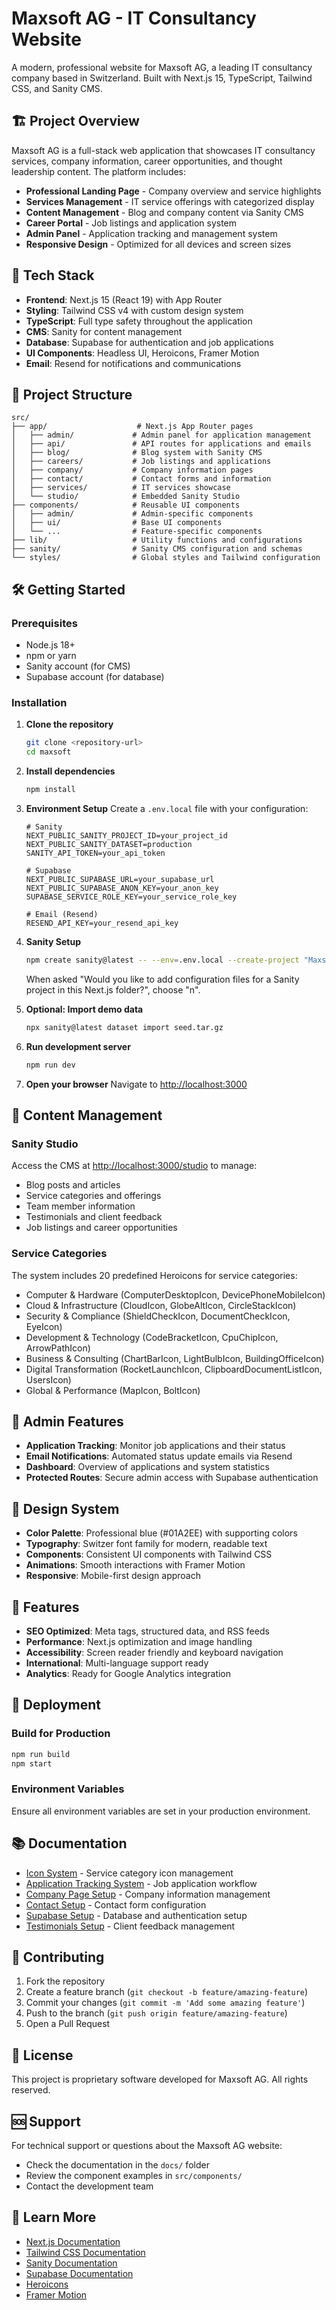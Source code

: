 # Maxsoft AG - IT Consultancy Website

A modern, professional website for Maxsoft AG, a leading IT consultancy company based in Switzerland. Built with Next.js 15, TypeScript, Tailwind CSS, and Sanity CMS.

## 🏗️ Project Overview

Maxsoft AG is a full-stack web application that showcases IT consultancy services, company information, career opportunities, and thought leadership content. The platform includes:

- **Professional Landing Page** - Company overview and service highlights
- **Services Management** - IT service offerings with categorized display
- **Content Management** - Blog and company content via Sanity CMS
- **Career Portal** - Job listings and application system
- **Admin Panel** - Application tracking and management system
- **Responsive Design** - Optimized for all devices and screen sizes

## 🚀 Tech Stack

- **Frontend**: Next.js 15 (React 19) with App Router
- **Styling**: Tailwind CSS v4 with custom design system
- **TypeScript**: Full type safety throughout the application
- **CMS**: Sanity for content management
- **Database**: Supabase for authentication and job applications
- **UI Components**: Headless UI, Heroicons, Framer Motion
- **Email**: Resend for notifications and communications

## 📁 Project Structure

```
src/
├── app/                    # Next.js App Router pages
│   ├── admin/             # Admin panel for application management
│   ├── api/               # API routes for applications and emails
│   ├── blog/              # Blog system with Sanity CMS
│   ├── careers/           # Job listings and applications
│   ├── company/           # Company information pages
│   ├── contact/           # Contact forms and information
│   ├── services/          # IT services showcase
│   └── studio/            # Embedded Sanity Studio
├── components/            # Reusable UI components
│   ├── admin/             # Admin-specific components
│   ├── ui/                # Base UI components
│   └── ...                # Feature-specific components
├── lib/                   # Utility functions and configurations
├── sanity/                # Sanity CMS configuration and schemas
└── styles/                # Global styles and Tailwind configuration
```

## 🛠️ Getting Started

### Prerequisites

- Node.js 18+
- npm or yarn
- Sanity account (for CMS)
- Supabase account (for database)

### Installation

1. **Clone the repository**

   ```bash
   git clone <repository-url>
   cd maxsoft
   ```

2. **Install dependencies**

   ```bash
   npm install
   ```

3. **Environment Setup**
   Create a `.env.local` file with your configuration:

   ```env
   # Sanity
   NEXT_PUBLIC_SANITY_PROJECT_ID=your_project_id
   NEXT_PUBLIC_SANITY_DATASET=production
   SANITY_API_TOKEN=your_api_token

   # Supabase
   NEXT_PUBLIC_SUPABASE_URL=your_supabase_url
   NEXT_PUBLIC_SUPABASE_ANON_KEY=your_anon_key
   SUPABASE_SERVICE_ROLE_KEY=your_service_role_key

   # Email (Resend)
   RESEND_API_KEY=your_resend_api_key
   ```

4. **Sanity Setup**

   ```bash
   npm create sanity@latest -- --env=.env.local --create-project "Maxsoft AG" --dataset production
   ```

   When asked "Would you like to add configuration files for a Sanity project in this Next.js folder?", choose "n".

5. **Optional: Import demo data**

   ```bash
   npx sanity@latest dataset import seed.tar.gz
   ```

6. **Run development server**

   ```bash
   npm run dev
   ```

7. **Open your browser**
   Navigate to [http://localhost:3000](http://localhost:3000)

## 📝 Content Management

### Sanity Studio

Access the CMS at [http://localhost:3000/studio](http://localhost:3000/studio) to manage:

- Blog posts and articles
- Service categories and offerings
- Team member information
- Testimonials and client feedback
- Job listings and career opportunities

### Service Categories

The system includes 20 predefined Heroicons for service categories:

- Computer & Hardware (ComputerDesktopIcon, DevicePhoneMobileIcon)
- Cloud & Infrastructure (CloudIcon, GlobeAltIcon, CircleStackIcon)
- Security & Compliance (ShieldCheckIcon, DocumentCheckIcon, EyeIcon)
- Development & Technology (CodeBracketIcon, CpuChipIcon, ArrowPathIcon)
- Business & Consulting (ChartBarIcon, LightBulbIcon, BuildingOfficeIcon)
- Digital Transformation (RocketLaunchIcon, ClipboardDocumentListIcon, UsersIcon)
- Global & Performance (MapIcon, BoltIcon)

## 🔐 Admin Features

- **Application Tracking**: Monitor job applications and their status
- **Email Notifications**: Automated status update emails via Resend
- **Dashboard**: Overview of applications and system statistics
- **Protected Routes**: Secure admin access with Supabase authentication

## 🎨 Design System

- **Color Palette**: Professional blue (#01A2EE) with supporting colors
- **Typography**: Switzer font family for modern, readable text
- **Components**: Consistent UI components with Tailwind CSS
- **Animations**: Smooth interactions with Framer Motion
- **Responsive**: Mobile-first design approach

## 📱 Features

- **SEO Optimized**: Meta tags, structured data, and RSS feeds
- **Performance**: Next.js optimization and image handling
- **Accessibility**: Screen reader friendly and keyboard navigation
- **International**: Multi-language support ready
- **Analytics**: Ready for Google Analytics integration

## 🚀 Deployment

### Build for Production

```bash
npm run build
npm start
```

### Environment Variables

Ensure all environment variables are set in your production environment.

## 📚 Documentation

- [Icon System](./docs/ICON_SYSTEM.md) - Service category icon management
- [Application Tracking System](./docs/APPLICATION_TRACKING_SYSTEM.md) - Job application workflow
- [Company Page Setup](./docs/COMPANY_PAGE_SETUP.md) - Company information management
- [Contact Setup](./docs/CONTACT_SETUP.md) - Contact form configuration
- [Supabase Setup](./docs/SUPABASE_SETUP.md) - Database and authentication setup
- [Testimonials Setup](./docs/TESTIMONIALS_SETUP.md) - Client feedback management

## 🤝 Contributing

1. Fork the repository
2. Create a feature branch (`git checkout -b feature/amazing-feature`)
3. Commit your changes (`git commit -m 'Add some amazing feature'`)
4. Push to the branch (`git push origin feature/amazing-feature`)
5. Open a Pull Request

## 📄 License

This project is proprietary software developed for Maxsoft AG. All rights reserved.

## 🆘 Support

For technical support or questions about the Maxsoft AG website:

- Check the documentation in the `docs/` folder
- Review the component examples in `src/components/`
- Contact the development team

## 🔗 Learn More

- [Next.js Documentation](https://nextjs.org/docs)
- [Tailwind CSS Documentation](https://tailwindcss.com/docs)
- [Sanity Documentation](https://www.sanity.io/docs)
- [Supabase Documentation](https://supabase.com/docs)
- [Heroicons](https://heroicons.com)
- [Framer Motion](https://www.framer.com/motion/)

